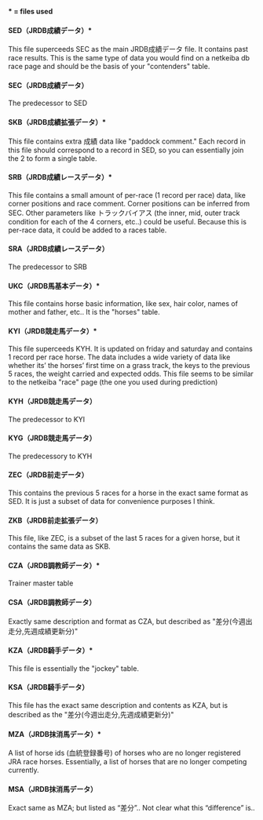 **\* = files used**

#### SED（JRDB成績データ）*
This file superceeds SEC as the main JRDB成績データ file. It contains past race results. This is the same type of data you would find on a netkeiba db race page and should be the basis of your "contenders" table.

#### SEC（JRDB成績データ）
The predecessor to SED

#### SKB（JRDB成績拡張データ）*
This file contains extra 成績 data like "paddock comment." Each record in this file should correspond to a record in SED, so you can essentially join the 2 to form a single table.

#### SRB（JRDB成績レースデータ）*
This file contains a small amount of per-race (1 record per race) data, like corner positions and race comment. Corner positions can be inferred from SEC. Other parameters like トラックバイアス (the inner, mid, outer track condition for each of the 4 corners, etc..) could be useful. Because this is per-race data, it could be added to a races table.

#### SRA（JRDB成績レースデータ）
The predecessor to SRB

#### UKC（JRDB馬基本データ）*
This file contains horse basic information, like sex, hair color, names of mother and father, etc.. It is the "horses" table.

#### KYI（JRDB競走馬データ）*
This file superceeds KYH. It is updated on friday and saturday and contains 1 record per race horse. The data includes a wide variety of data like whether its’ the horses’ first time on a grass track, the keys to the previous 5 races, the weight carried and expected odds. This file seems to be similar to the netkeiba "race" page (the one you used during prediction)

#### KYH（JRDB競走馬データ）
The predecessor to KYI

#### KYG（JRDB競走馬データ）
The predecessory to KYH

#### ZEC（JRDB前走データ）
This contains the previous 5 races for a horse in the exact same format as SED. It is just a subset of data for convenience purposes I think.

#### ZKB（JRDB前走拡張データ）
This file, like ZEC, is a subset of the last 5 races for a given horse, but it contains the same data as SKB.

#### CZA（JRDB調教師データ）*
Trainer master table

#### CSA（JRDB調教師データ）
Exactly same description and format as CZA, but described as "差分(今週出走分,先週成績更新分)"

#### KZA（JRDB騎手データ）*
This file is essentially the "jockey" table.

#### KSA（JRDB騎手データ）
This file has the exact same description and contents as KZA, but is described as the "差分(今週出走分,先週成績更新分)"

#### MZA（JRDB抹消馬データ）*
A list of horse ids (血統登録番号) of horses who are no longer registered JRA race horses. Essentially, a list of horses that are no longer competing currently.

#### MSA（JRDB抹消馬データ）
Exact same as MZA; but listed as “差分”.. Not clear what this “difference” is..
